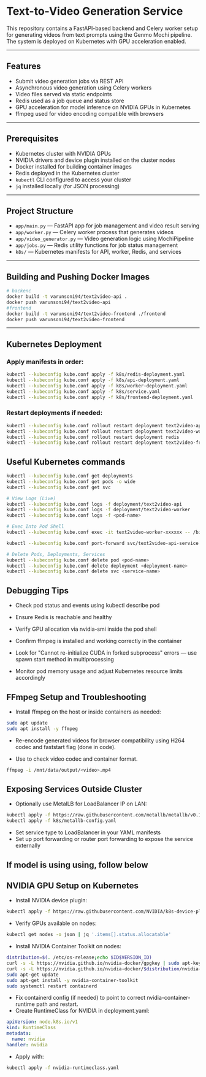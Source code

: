 # Text-to-Video Generation Service

This repository contains a FastAPI-based backend and Celery worker setup for generating videos from text prompts using the Genmo Mochi pipeline. The system is deployed on Kubernetes with GPU acceleration enabled.

---

## Features

- Submit video generation jobs via REST API
- Asynchronous video generation using Celery workers
- Video files served via static endpoints
- Redis used as a job queue and status store
- GPU acceleration for model inference on NVIDIA GPUs in Kubernetes
- ffmpeg used for video encoding compatible with browsers

---

## Prerequisites

- Kubernetes cluster with NVIDIA GPUs
- NVIDIA drivers and device plugin installed on the cluster nodes
- Docker installed for building container images
- Redis deployed in the Kubernetes cluster
- `kubectl` CLI configured to access your cluster
- `jq` installed locally (for JSON processing)

---

## Project Structure

- `app/main.py` — FastAPI app for job management and video result serving
- `app/worker.py` — Celery worker process that generates videos
- `app/video_generator.py` — Video generation logic using MochiPipeline
- `app/jobs.py` — Redis utility functions for job status management
- `k8s/` — Kubernetes manifests for API, worker, Redis, and services

---

## Building and Pushing Docker Images

```bash
# backenc
docker build -t varunsoni94/text2video-api .
docker push varunsoni94/text2video-api
#frontend
docker build -t varunsoni94/text2video-frontend ./frontend
docker push varunsoni94/text2video-frontend
```

---
## Kubernetes Deployment

### Apply manifests in order:
```bash
kubectl --kubeconfig kube.conf apply -f k8s/redis-deployment.yaml
kubectl --kubeconfig kube.conf apply -f k8s/api-deployment.yaml
kubectl --kubeconfig kube.conf apply -f k8s/worker-deployment.yaml
kubectl --kubeconfig kube.conf apply -f k8s/service.yaml
kubectl --kubeconfig kube.conf apply -f k8s/frontend-deployment.yaml
```
### Restart deployments if needed:
```bash
kubectl --kubeconfig kube.conf rollout restart deployment text2video-api
kubectl --kubeconfig kube.conf rollout restart deployment text2video-worker
kubectl --kubeconfig kube.conf rollout restart deployment redis
kubectl --kubeconfig kube.conf rollout restart deployment text2video-frontend
```

## Useful Kubernetes commands
```bash
kubectl --kubeconfig kube.conf get deployments
kubectl --kubeconfig kube.conf get pods -o wide
kubectl --kubeconfig kube.conf get svc

# View Logs (Live)
kubectl --kubeconfig kube.conf logs -f deployment/text2video-api
kubectl --kubeconfig kube.conf logs -f deployment/text2video-worker
kubectl --kubeconfig kube.conf logs -f <pod-name>

# Exec Into Pod Shell
kubectl --kubeconfig kube.conf exec -it text2video-worker-xxxxxx -- /bin/bash

kubectl --kubeconfig kube.conf port-forward svc/text2video-api-service 8000:8000

# Delete Pods, Deployments, Services
kubectl --kubeconfig kube.conf delete pod <pod-name>
kubectl --kubeconfig kube.conf delete deployment <deployment-name>
kubectl --kubeconfig kube.conf delete svc <service-name>
```

## Debugging Tips
- Check pod status and events using kubectl describe pod <pod-name>

- Ensure Redis is reachable and healthy

- Verify GPU allocation via nvidia-smi inside the pod shell

- Confirm ffmpeg is installed and working correctly in the container

- Look for "Cannot re-initialize CUDA in forked subprocess" errors — use spawn start method in multiprocessing

- Monitor pod memory usage and adjust Kubernetes resource limits accordingly

## FFmpeg Setup and Troubleshooting

- Install ffmpeg on the host or inside containers as needed:

```bash
sudo apt update
sudo apt install -y ffmpeg
```
 - Re-encode generated videos for browser compatibility using H264 codec and faststart flag (done in code).

 - Use to check video codec and container format.
 ```bash
 ffmpeg -i /mnt/data/output/<video>.mp4
 ```

 ## Exposing Services Outside Cluster
 - Optionally use MetalLB for LoadBalancer IP on LAN:
 ```bash
kubectl apply -f https://raw.githubusercontent.com/metallb/metallb/v0.13.12/config/manifests/metallb-native.yaml
kubectl apply -f k8s/metallb-config.yaml
```
- Set service type to LoadBalancer in your YAML manifests
- Set up port forwarding or router port forwarding to expose the service externally

## If model is using using, follow below
## NVIDIA GPU Setup on Kubernetes

- Install NVIDIA device plugin:
```bash
kubectl apply -f https://raw.githubusercontent.com/NVIDIA/k8s-device-plugin/v0.14.0/nvidia-device-plugin.yml
```
- Verify GPUs available on nodes:
```bash
kubectl get nodes -o json | jq '.items[].status.allocatable'
```
- Install NVIDIA Container Toolkit on nodes:
```bash
distribution=$(. /etc/os-release;echo $ID$VERSION_ID)
curl -s -L https://nvidia.github.io/nvidia-docker/gpgkey | sudo apt-key add -
curl -s -L https://nvidia.github.io/nvidia-docker/$distribution/nvidia-docker.list | sudo tee /etc/apt/sources.list.d/nvidia-docker.list
sudo apt-get update
sudo apt-get install -y nvidia-container-toolkit
sudo systemctl restart containerd
```
- Fix containerd config (if needed) to point to correct nvidia-container-runtime path and restart.
- Create RuntimeClass for NVIDIA in deployment.yaml:
```yaml
apiVersion: node.k8s.io/v1
kind: RuntimeClass
metadata:
  name: nvidia
handler: nvidia
```
- Apply with:
```bash
kubectl apply -f nvidia-runtimeclass.yaml
```